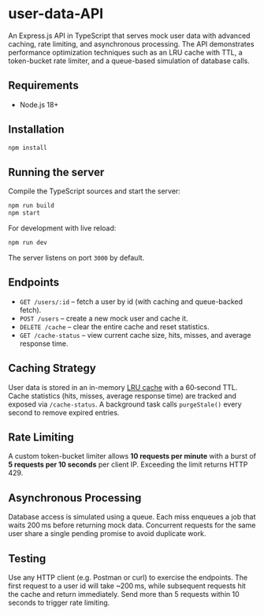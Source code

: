 # user-data-API

An Express.js API in TypeScript that serves mock user data with advanced caching,
rate limiting, and asynchronous processing. The API demonstrates performance
optimization techniques such as an LRU cache with TTL, a token-bucket rate
limiter, and a queue-based simulation of database calls.

## Requirements
- Node.js 18+

## Installation
```bash
npm install
```

## Running the server
Compile the TypeScript sources and start the server:
```bash
npm run build
npm start
```
For development with live reload:
```bash
npm run dev
```

The server listens on port `3000` by default.

## Endpoints
- `GET /users/:id` – fetch a user by id (with caching and queue-backed fetch).
- `POST /users` – create a new mock user and cache it.
- `DELETE /cache` – clear the entire cache and reset statistics.
- `GET /cache-status` – view current cache size, hits, misses, and average
  response time.

## Caching Strategy
User data is stored in an in-memory [LRU cache](https://github.com/isaacs/node-lru-cache)
with a 60‑second TTL. Cache statistics (hits, misses, average response time) are
tracked and exposed via `/cache-status`. A background task calls
`purgeStale()` every second to remove expired entries.

## Rate Limiting
A custom token-bucket limiter allows **10 requests per minute** with a burst of
**5 requests per 10 seconds** per client IP. Exceeding the limit returns HTTP
429.

## Asynchronous Processing
Database access is simulated using a queue. Each miss enqueues a job that waits
200 ms before returning mock data. Concurrent requests for the same user share a
single pending promise to avoid duplicate work.

## Testing
Use any HTTP client (e.g. Postman or curl) to exercise the endpoints. The first
request to a user id will take ~200 ms, while subsequent requests hit the cache
and return immediately. Send more than 5 requests within 10 seconds to trigger
rate limiting.
